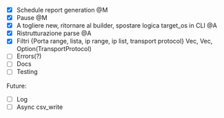 - [x] Schedule report generation @M
- [x] Pause @M
- [x] A togliere new, ritornare al builder, spostare logica target_os in CLI @A
- [x] Ristrutturazione parse @A
- [x] Filtri {Porta range, lista, ip range, ip list, transport protocol} Vec<Enum IpFilter>, Vec<Enum PortFilter>, Option(TransportProtocol)
- [ ] Errors(?)
- [ ] Docs
- [ ] Testing

Future:
- [ ] Log
- [ ] Async csv_write
